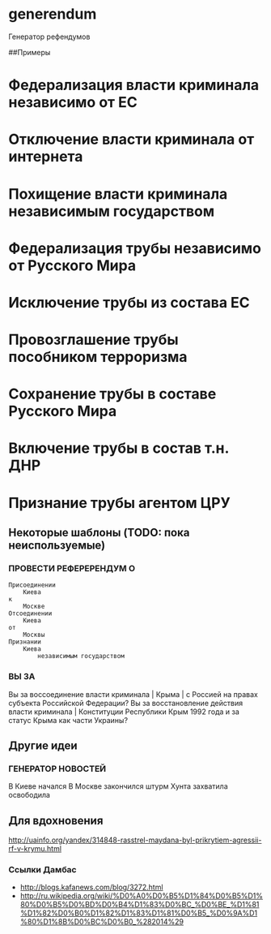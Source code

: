generendum
==========

Генератор рефендумов

##Примеры
# Федерализация власти криминала независимо от ЕС
# Отключение власти криминала от интернета
# Похищение власти криминала независимым государством

# Федерализация трубы независимо от Русского Мира
# Исключение трубы из состава ЕС
# Провозглашение трубы пособником терроризма

# Сохранение трубы в составе Русского Мира
# Включение трубы в состав т.н. ДНР
# Признание трубы агентом ЦРУ

## Некоторые шаблоны (TODO: пока неиспользуемые)
### ПРОВЕСТИ РЕФЕРЕРЕНДУМ О
	Присоединении
		Киева
	к
		Москве
	Отсоединении
		Киева
	от
		Москвы
	Признании
		Киева
			независимым государством

### ВЫ ЗА

Вы за
	воссоединение
		власти криминала | Крыма |
			с Россией
				на правах субъекта
					Российской Федерации?
Вы за
	восстановление действия
		власти криминала | Конституции Республики Крым 1992 года
			и за статус Крыма
				как части Украины?

## Другие идеи

### ГЕНЕРАТОР НОВОСТЕЙ

В Киеве
	начался
В Москве
	закончился
штурм
Хунта
	захватила
	освободила

## Для вдохновения
http://uainfo.org/yandex/314848-rasstrel-maydana-byl-prikrytiem-agressii-rf-v-krymu.html
### Ссылки Дамбас
- http://blogs.kafanews.com/blog/3272.html
- http://ru.wikipedia.org/wiki/%D0%A0%D0%B5%D1%84%D0%B5%D1%80%D0%B5%D0%BD%D0%B4%D1%83%D0%BC_%D0%BE_%D1%81%D1%82%D0%B0%D1%82%D1%83%D1%81%D0%B5_%D0%9A%D1%80%D1%8B%D0%BC%D0%B0_%282014%29

